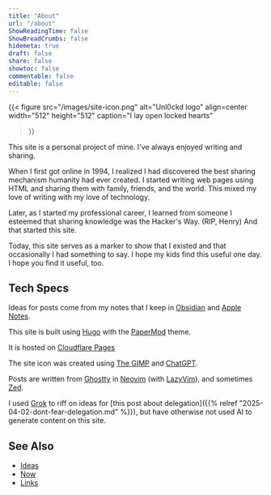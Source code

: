 ```yaml
---
title: "About"
url: "/about"
ShowReadingTime: false
ShowBreadCrumbs: false
hidemeta: true
draft: false
share: false
showtoc: false
commentable: false
editable: false
---
```

{{< figure
  src="/images/site-icon.png"
  alt="Unl0ckd logo"
  align=center
  width="512"
  height="512"
  caption="I lay open locked hearts"
>}}

This site is a personal project of mine. I've always enjoyed writing and
sharing.

When I first got online in 1994, I realized I had discovered the best sharing
mechanism humanity had ever created. I started writing web pages using HTML and
sharing them with family, friends, and the world. This mixed my love of writing
with my love of technology.

Later, as I started my professional career, I learned from someone I esteemed
that sharing knowledge was the Hacker's Way. (RIP, Henry) And that started this
site.

Today, this site serves as a marker to show that I existed and that occasionally
I had something to say. I hope my kids find this useful one day. I hope you find
it useful, too.

## Tech Specs

Ideas for posts come from my notes that I keep in
[Obsidian](https://obsidian.md/) and [Apple
Notes](https://www.icloud.com/notes).

This site is built using [Hugo](https://gohugo.io/) with the
[PaperMod](https://github.com/adityatelange/hugo-PaperModtheme.) theme.

It is hosted on [Cloudflare Pages](https://pages.cloudflare.com/)

The site icon was created using [The GIMP](https://www.gimp.org/) and [ChatGPT](https://chatgpt.com/).

Posts are written from [Ghostty](https://ghostty.org/) in
[Neovim](https://neovim.io/) (with [LazyVim](https://www.lazyvim.org/)), and
sometimes [Zed](https://zed.dev/).

I used [Grok](https://grok.com/) to riff on ideas for [this post about
delegation]({{% relref "2025-04-02-dont-fear-delegation.md" %}}), but have
otherwise not used AI to generate content on this site.

## See Also

* [Ideas](/ideas)
* [Now](/now)
* [Links](/links)

